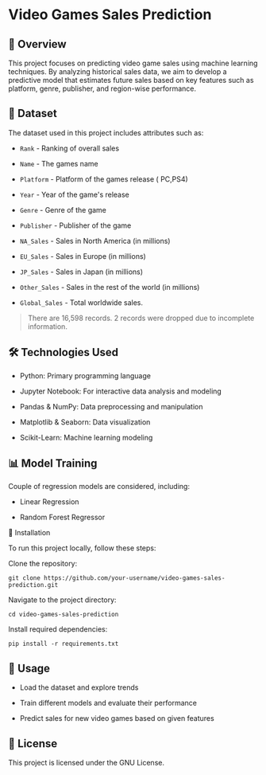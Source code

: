 # Video Games Sales Prediction



## 📌 Overview

This project focuses on predicting video game sales using machine learning techniques. By analyzing historical sales data, we aim to develop a predictive model that estimates future sales based on key features such as platform, genre, publisher, and region-wise performance.

## 📂 Dataset

The dataset used in this project includes attributes such as:

- `Rank` - Ranking of overall sales

- `Name` - The games name

- `Platform` - Platform of the games release ( PC,PS4)

- `Year` - Year of the game's release

- `Genre` - Genre of the game

- `Publisher` - Publisher of the game

- `NA_Sales` - Sales in North America (in millions)

- `EU_Sales` - Sales in Europe (in millions)

- `JP_Sales` - Sales in Japan (in millions)

- `Other_Sales` - Sales in the rest of the world (in millions)

- `Global_Sales` - Total worldwide sales.

> There are 16,598 records. 2 records were dropped due to incomplete information.

## 🛠️ Technologies Used

- Python: Primary programming language

- Jupyter Notebook: For interactive data analysis and modeling

- Pandas & NumPy: Data preprocessing and manipulation

- Matplotlib & Seaborn: Data visualization

- Scikit-Learn: Machine learning modeling


## 📊 Model Training

Couple of regression models are considered, including:

- Linear Regression

- Random Forest Regressor

🔧 Installation

To run this project locally, follow these steps:

Clone the repository:

```git clone https://github.com/your-username/video-games-sales-prediction.git```

Navigate to the project directory:

```cd video-games-sales-prediction```

Install required dependencies:

```pip install -r requirements.txt```

## 📜 Usage

- Load the dataset and explore trends

- Train different models and evaluate their performance

- Predict sales for new video games based on given features


## 📄 License

This project is licensed under the GNU License.

